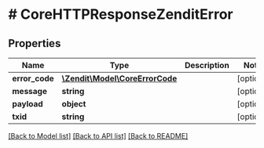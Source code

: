 # # CoreHTTPResponseZenditError

## Properties

Name | Type | Description | Notes
------------ | ------------- | ------------- | -------------
**error_code** | [**\Zendit\Model\CoreErrorCode**](CoreErrorCode.md) |  | [optional]
**message** | **string** |  | [optional]
**payload** | **object** |  | [optional]
**txid** | **string** |  | [optional]

[[Back to Model list]](../../README.md#models) [[Back to API list]](../../README.md#endpoints) [[Back to README]](../../README.md)
